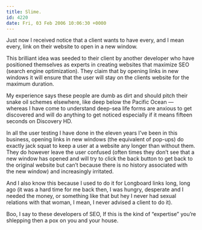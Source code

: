 ```yaml
---
title: Slime.
id: 4220
date: Fri, 03 Feb 2006 10:06:30 +0000
---
```


Just now I received notice that a client wants to have every, and I mean every, link on their website to open in a new window.  

This brilliant idea was seeded to their client by another developer who have positioned themselves as experts in creating websites that maximize <span class="caps">SEO</span> (search engine optimization). They claim that by opening links in new windows it will ensure that the user will stay on the clients website for the maximum duration.  

My experience says these people are dumb as dirt and should pitch their snake oil schemes elsewhere, like deep below the Pacific Ocean — whereas I have come to understand deep-sea life forms are anxious to get discovered and will do anything to get noticed especially if it means fifteen seconds on Discovery <span class="caps">HD</span>.  

In all the user testing I have done in the eleven years I’ve been in this business, opening links in new windows (the equivalent of pop-ups) do exactly jack squat to keep a user at a website any longer than without them. They do however leave the user confused (often times they don’t see that a new window has opened and will try to click the back button to get back to the original website but can’t because there is no history associated with the new window) and increasingly irritated.  

And I also know this because I used to do it for Longboard links long, long ago (it was a hard time for me back then, I was hungry, desperate and I needed the money, or something like that but hey I never had sexual relations with that woman, I mean, I never advised a client to do it).  

Boo, I say to these developers of <span class="caps">SEO</span>, If this is the kind of “expertise” you’re shlepping then a pox on you and your house.





